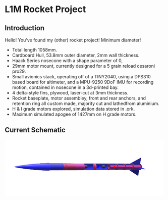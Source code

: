 # L1M Rocket Project

## Introduction
Hello! You've found my (other) rocket project! Minimum diameter!

* Total length 1058mm.
* Cardboard Hull, 53.8mm outer diameter, 2mm wall thickness.
* Haack Series nosecone with a shape parameter of 0, 
* 29mm motor mount, currently designed for a 5 grain reload cesaroni pro29.
* Small avionics stack, operating off of a TINY2040, using a DPS310 based board for altimeter, and a MPU-9250 9DoF IMU for recording motion, contained in nosecone in a 3d-printed bay.
* 4 delta-style fins, plywood, laser-cut at 3mm thickness.
* Rocket baseplate, motor assembley, front and rear anchors, and retention ring all custom made, majority cut and lathedfrom aluminium.
* H & I grade motors explored, simulation data stored in .ork.
* Maximum simulated apogee of 1427mm on H grade motors.

## Current Schematic
<p align="center">
  <img src="https://github.com/aihphysics/L1P/blob/main/rocket_figure.png?raw=true" />
</p>
